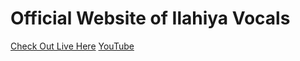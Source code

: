 # Official Website of Ilahiya Vocals
[Check Out Live Here](https://ilahiya-solutions.github.io/ilahiya-vocals/index.html)
[YouTube](https://www.youtube.com/channel/UCPit_yTd30CGXqqZLwQk2Ug)
